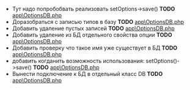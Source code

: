- Тут надо попробобвать реализовать setOptions->save() __TODO__ [app\OptionsDB.php](app\OptionsDB.php)
- Доразобраться с записью типов в базу __TODO__ [app\OptionsDB.php](app\OptionsDB.php)
- Добавить удаление пустых записей __TODO__ [app\OptionsDB.php](app\OptionsDB.php)
- Добавить удаление из БД отдельного свойства опции __TODO__ [app\OptionsDB.php](app\OptionsDB.php)
- Добавить проверку что такое имя уже существует в БД __TODO__ [app\OptionsDB.php](app\OptionsDB.php)
- добавить когданить возможность использования: setOptions()->save() __TODO__ [app\OptionsDB.php](app\OptionsDB.php)
- Вынести подключение к БД в отдельный класс DB __TODO__ [app\OptionsDB.php](app\OptionsDB.php)
